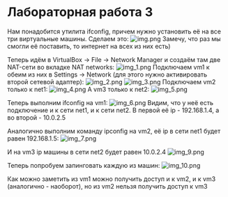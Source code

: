 # Лабораторная работа 3

Нам понадобится утилита ifconfig, причем нужно установить её на все три виртуальные машины. Сделаем это:
![img.png](img.png)
Замечу, что раз мы смогли её поставить, то интернет на всех из них есть)

Теперь идём в VirtualBox -> File -> Network Manager и создаём там две NAT-сети во вкладке NAT networks:
![img_1.png](img_1.png)
Подключаем vm1 к обеим из них в Settings -> Network (для этого нужно активировать второй сетевой адаптер):
![img_2.png](img_2.png)
![img_3.png](img_3.png)
Подключаем vm2 только к net1:
![img_4.png](img_4.png)
А vm3 только к net2:
![img_5.png](img_5.png)

Теперь выполним ifconfig на vm1:
![img_6.png](img_6.png)
Видим, что у неё есть подключение и к сети net1, и к сети net2. В первой её ip - 192.168.1.4, а во второй - 10.0.2.5

Аналогично выполним команду ipconfig на vm2, её ip в сети net1 будет равен 192.168.1.5:
![img_7.png](img_7.png)

И на vm3 ip машины в сети net2 будет равен 10.0.2.4
![img_9.png](img_9.png)

Теперь попробуем запинговать каждую из машин:
![img_10.png](img_10.png)

Как можно заметить из vm1 можно получить доступ и к vm2, и к vm3 (аналогично - наоборот), но из vm2 нельзя получить доступ к vm3
